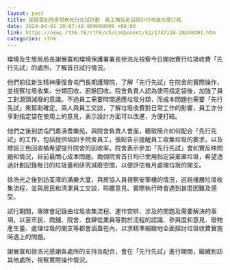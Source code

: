 ```yaml
---
layout: post
title: 謝展寰到院舍視察先行先試計劃　員工稱指定袋設計可改進方便打結
date: 2024-04-01 20:07:48.000000000 +08:00
link: https://news.rthk.hk/rthk/ch/component/k2/1747118-20240401.htm
categories: rthk
---
```


環境及生態局局長謝展寰和環境保護署署長徐浩光視察今日開始實行垃圾收費「先行先試」的處所，了解首日試行情況。

他們前往新生精神康復會屯門長期護理院，了解「先行先試」在院舍的實際操作，並視察垃圾收集、分類回收、廚餘回收。院舍負責人認為使用指定袋後，加強了員工對源頭減廢的意識。不過員工需要時間適應垃圾分類，而成本問題也需要「先行先試」來幫助確定。兩人與員工交談，了解垃圾收費對日常工作的影響，員工亦分享對指定袋在使用上的意見，表示設計方面可以改進，方便打結。

他們之後到訪屯門嘉濤耆樂苑，與院舍負責人會面，聽取簡介如何配合「先行先試」的工作，包括提供培訓予院舍員工，張貼告示提醒員工收集垃圾的要求，以及增設三色回收桶希望提升院舍的回收率。院舍表示參加「先行先試」會如實反映問題和情況，目前最關心成本問題。兩個院舍首日均已使用指定袋棄置垃圾，希望透過計劃記錄每日的垃圾量和研究減廢空間，以便評估每月處理垃圾的開支。

徐浩光之後到訪荃灣的滿樂大廈，與房協人員視察安寧樓的情況，巡視樓層垃圾收集流程，並與居民和清潔員工交談，聆聽意見、實際執行時會遇到甚麼困難及感受。

試行期間，專隊會記錄由垃圾收集流程、運作安排、涉及的問題及需要解決的事項，以至市民、商舖、院舍、食肆從業員等對於流程的認識、參與度和意見、廢物產生量、處理垃圾的開支等都會涵蓋在內，以求精準細緻地全面探討垃圾收費實施時遇上的問題。

謝展寰和徐浩光感謝各處所的支持及配合，會在「先行先試」進行期間，繼續到訪其他處所，視察實際操作情況。
